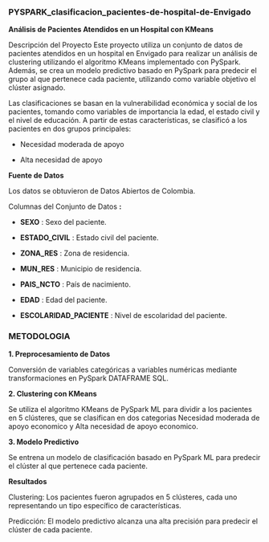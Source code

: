 ### **PYSPARK_clasificacion_pacientes-de-hospital-de-Envigado**

**Análisis de Pacientes Atendidos en un Hospital con KMeans**

Descripción del Proyecto
Este proyecto utiliza un conjunto de datos de pacientes atendidos en un hospital en Envigado para realizar un análisis de clustering utilizando el algoritmo KMeans implementado con PySpark. Además, se crea un modelo predictivo basado en PySpark para predecir el grupo al que pertenece cada paciente, utilizando como variable objetivo el clúster asignado.

Las clasificaciones se basan en la vulnerabilidad económica y social de los pacientes, tomando como variables de importancia la edad, el estado civil y el nivel de educación. A partir de estas características, se clasificó a los pacientes en dos grupos principales:

- Necesidad moderada de apoyo

- Alta necesidad de apoyo

**Fuente de Datos**

Los datos se obtuvieron de Datos Abiertos de Colombia.

Columnas del Conjunto de Datos **:**

- **SEXO** : Sexo del paciente.

- **ESTADO_CIVIL** : Estado civil del paciente.

- **ZONA_RES** : Zona de residencia.

- **MUN_RES** : Municipio de residencia.

- **PAIS_NCTO** : País de nacimiento.

- **EDAD** : Edad del paciente.

- **ESCOLARIDAD_PACIENTE** : Nivel de escolaridad del paciente.

### **METODOLOGIA**

**1. Preprocesamiento de Datos**

Conversión de variables categóricas a variables numéricas mediante transformaciones en PySpark DATAFRAME SQL.


**2. Clustering con KMeans**

Se utiliza el algoritmo KMeans de PySpark ML para dividir a los pacientes en 5 clústeres, que se clasifican en dos categorias 
Necesidad moderada de apoyo economico y Alta necesidad de apoyo economico.

**3. Modelo Predictivo**

Se entrena un modelo de clasificación basado en PySpark ML para predecir el clúster al que pertenece cada paciente.

**Resultados**

Clustering: Los pacientes fueron agrupados en 5 clústeres, cada uno representando un tipo específico de características.

Predicción: El modelo predictivo alcanza una alta precisión para predecir el clúster de cada paciente.
